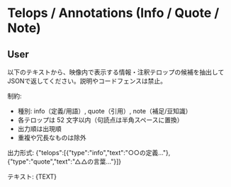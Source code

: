 # Telops / Annotations (Info / Quote / Note)

## User
以下のテキストから、映像内で表示する情報・注釈テロップの候補を抽出してJSONで返してください。説明やコードフェンスは禁止。

制約:
- 種別: info（定義/用語）, quote（引用）, note（補足/豆知識）
- 各テロップは 52 文字以内（句読点は半角スペースに置換）
- 出力順は出現順
- 重複や冗長なものは除外

出力形式:
{"telops":[{"type":"info","text":"○○の定義…"},{"type":"quote","text":"△△の言葉…"}]}

テキスト:
{TEXT}
